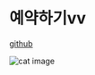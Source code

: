 # 예약하기vv

[github](https://github.com/sophia243/my_project)

![cat image](https://newsimg.hankookilbo.com/cms/articlerelease/2019/04/29/201904291390027161_3.jpg)